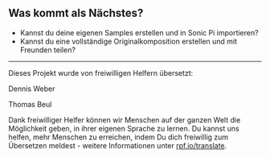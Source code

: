 ## Was kommt als Nächstes?

- Kannst du deine eigenen Samples erstellen und in Sonic Pi importieren?
- Kannst du eine vollständige Originalkomposition erstellen und mit Freunden teilen?


***
Dieses Projekt wurde von freiwilligen Helfern übersetzt:

Dennis Weber

Thomas Beul

Dank freiwilliger Helfer können wir Menschen auf der ganzen Welt die Möglichkeit geben, in ihrer eigenen Sprache zu lernen. Du kannst uns helfen, mehr Menschen zu erreichen, indem Du dich freiwillig zum Übersetzen meldest - weitere Informationen unter [rpf.io/translate](https://rpf.io/translate).